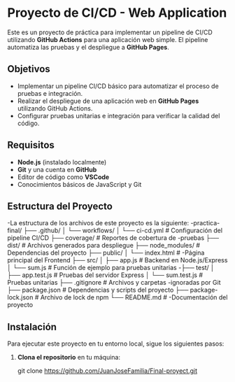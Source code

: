 # Proyecto de CI/CD - Web Application

Este es un proyecto de práctica para implementar un pipeline de CI/CD utilizando **GitHub Actions** para una aplicación web simple. El pipeline automatiza las pruebas y el despliegue a **GitHub Pages**.

## Objetivos

- Implementar un pipeline CI/CD básico para automatizar el proceso de pruebas e integración.
- Realizar el despliegue de una aplicación web en **GitHub Pages** utilizando GitHub Actions.
- Configurar pruebas unitarias e integración para verificar la calidad del código.

## Requisitos

- **Node.js** (instalado localmente)
- **Git** y una cuenta en **GitHub**
- Editor de código como **VSCode**
- Conocimientos básicos de JavaScript y Git

## Estructura del Proyecto

-La estructura de los archivos de este proyecto es la siguiente:
-practica-final/ ├── .github/ │ └── workflows/ │ └── ci-cd.yml # Configuración del pipeline CI/CD ├── coverage/ # Reportes de cobertura de -pruebas ├── dist/ # Archivos generados para despliegue ├── node_modules/ # Dependencias del proyecto ├── public/ │ └── index.html # -Página principal del Frontend ├── src/ │ ├── app.js # Backend en Node.js/Express │ └── sum.js # Función de ejemplo para pruebas unitarias -├── test/ │ ├── app.test.js # Pruebas del servidor Express │ └── sum.test.js # Pruebas unitarias ├── .gitignore # Archivos y carpetas -ignoradas por Git ├── package.json # Dependencias y scripts del proyecto ├── package-lock.json # Archivo de lock de npm └── README.md # -Documentación del proyecto

## Instalación

Para ejecutar este proyecto en tu entorno local, sigue los siguientes pasos:

1. **Clona el repositorio** en tu máquina:

   git clone https://github.com/JuanJoseFamilia/Final-proyect.git
   
